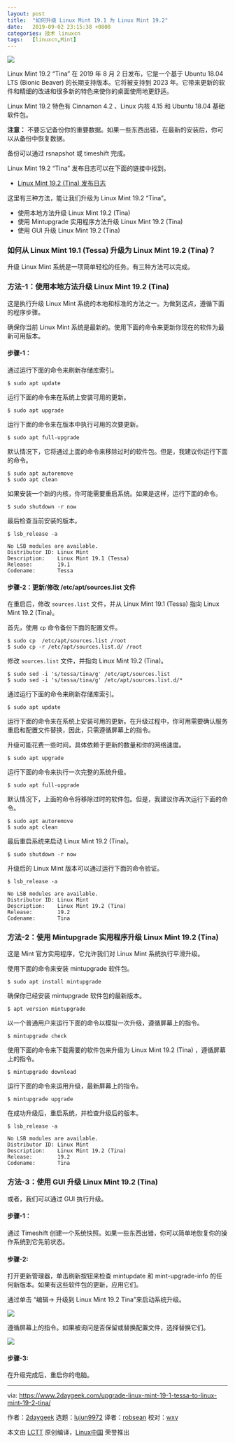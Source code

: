 ```yaml
---
layout: post
title:	"如何升级 Linux Mint 19.1 为 Linux Mint 19.2"
date:	2019-09-02 23:15:38 +0800 
categories:	技术 linuxcn 
tags:	[linuxcn,Mint]
---
```



![](/Asserts/Images//attachment/album/201909/02/231523na40npunm88z68ka.jpg)


Linux Mint 19.2 “Tina” 在 2019 年 8 月 2 日发布，它是一个基于 Ubuntu 18.04 LTS (Bionic Beaver) 的长期支持版本。它将被支持到 2023 年。它带来更新的软件和精细的改进和很多新的特色来使你的桌面使用地更舒适。


Linux Mint 19.2 特色有 Cinnamon 4.2 、Linux 内核 4.15 和 Ubuntu 18.04 基础软件包。


**注意：** 不要忘记备份你的重要数据。如果一些东西出错，在最新的安装后，你可以从备份中恢复数据。


备份可以通过 rsnapshot 或 timeshift 完成。


Linux Mint 19.2 “Tina” 发布日志可以在下面的链接中找到。


* [Linux Mint 19.2 (Tina) 发布日志](https://www.linuxtechnews.com/linux-mint-19-2-tina-released-check-what-is-new-feature/)


这里有三种方法，能让我们升级为 Linux Mint 19.2 “Tina”。


* 使用本地方法升级 Linux Mint 19.2 (Tina)
* 使用 Mintupgrade 实用程序方法升级 Linux Mint 19.2 (Tina)
* 使用 GUI 升级 Linux Mint 19.2 (Tina)


### 如何从 Linux Mint 19.1 (Tessa) 升级为 Linux Mint 19.2 (Tina)？


升级 Linux Mint 系统是一项简单轻松的任务。有三种方法可以完成。


### 方法-1：使用本地方法升级 Linux Mint 19.2 (Tina)


这是执行升级 Linux Mint 系统的本地和标准的方法之一。为做到这点，遵循下面的程序步骤。


确保你当前 Linux Mint 系统是最新的。使用下面的命令来更新你现在的软件为最新可用版本。


#### 步骤-1：


通过运行下面的命令来刷新存储库索引。



```
$ sudo apt update
```

运行下面的命令来在系统上安装可用的更新。



```
$ sudo apt upgrade
```

运行下面的命令来在版本中执行可用的次要更新。



```
$ sudo apt full-upgrade
```

默认情况下，它将通过上面的命令来移除过时的软件包。但是，我建议你运行下面的命令。



```
$ sudo apt autoremove
$ sudo apt clean
```

如果安装一个新的内核，你可能需要重启系统。如果是这样，运行下面的命令。



```
$ sudo shutdown -r now
```

最后检查当前安装的版本。



```
$ lsb_release -a

No LSB modules are available.
Distributor ID: Linux Mint
Description:    Linux Mint 19.1 (Tessa)
Release:        19.1
Codename:       Tessa
```

#### 步骤-2：更新/修改 /etc/apt/sources.list 文件


在重启后，修改 `sources.list` 文件，并从 Linux Mint 19.1 (Tessa) 指向 Linux Mint 19.2 (Tina)。


首先，使用 `cp` 命令备份下面的配置文件。



```
$ sudo cp  /etc/apt/sources.list /root
$ sudo cp -r /etc/apt/sources.list.d/ /root
```

修改 `sources.list` 文件，并指向 Linux Mint 19.2 (Tina)。



```
$ sudo sed -i 's/tessa/tina/g' /etc/apt/sources.list
$ sudo sed -i 's/tessa/tina/g' /etc/apt/sources.list.d/*
```

通过运行下面的命令来刷新存储库索引。



```
$ sudo apt update
```

运行下面的命令来在系统上安装可用的更新。在升级过程中，你可用需要确认服务重启和配置文件替换，因此，只需遵循屏幕上的指令。


升级可能花费一些时间，具体依赖于更新的数量和你的网络速度。



```
$ sudo apt upgrade
```

运行下面的命令来执行一次完整的系统升级。



```
$ sudo apt full-upgrade
```

默认情况下，上面的命令将移除过时的软件包。但是，我建议你再次运行下面的命令。



```
$ sudo apt autoremove
$ sudo apt clean
```

最后重启系统来启动 Linux Mint 19.2 (Tina)。



```
$ sudo shutdown -r now
```

升级后的 Linux Mint 版本可以通过运行下面的命令验证。



```
$ lsb_release -a

No LSB modules are available.
Distributor ID: Linux Mint
Description:    Linux Mint 19.2 (Tina)
Release:        19.2
Codename:       Tina
```

### 方法-2：使用 Mintupgrade 实用程序升级 Linux Mint 19.2 (Tina)


这是 Mint 官方实用程序，它允许我们对 Linux Mint 系统执行平滑升级。


使用下面的命令来安装 mintupgrade 软件包。



```
$ sudo apt install mintupgrade
```

确保你已经安装 mintupgrade 软件包的最新版本。



```
$ apt version mintupgrade
```

以一个普通用户来运行下面的命令以模拟一次升级，遵循屏幕上的指令。



```
$ mintupgrade check
```

使用下面的命令来下载需要的软件包来升级为 Linux Mint 19.2 (Tina) ，遵循屏幕上的指令。



```
$ mintupgrade download
```

运行下面的命令来运用升级，最新屏幕上的指令。



```
$ mintupgrade upgrade
```

在成功升级后，重启系统，并检查升级后的版本。



```
$ lsb_release -a

No LSB modules are available.
Distributor ID: Linux Mint
Description:    Linux Mint 19.2 (Tina)
Release:        19.2
Codename:       Tina
```

### 方法-3：使用 GUI 升级 Linux Mint 19.2 (Tina)


或者，我们可以通过 GUI 执行升级。


#### 步骤-1：


通过 Timeshift 创建一个系统快照。如果一些东西出错，你可以简单地恢复你的操作系统到它先前状态。


#### 步骤-2:


打开更新管理器，单击刷新按钮来检查 mintupdate 和 mint-upgrade-info 的任何新版本。如果有这些软件包的更新，应用它们。


通过单击 “编辑-> 升级到 Linux Mint 19.2 Tina”来启动系统升级。


![](/Asserts/Images//attachment/album/201909/02/231542ack7q7p664umkqfc.png)


遵循屏幕上的指令。如果被询问是否保留或替换配置文件，选择替换它们。


![](/Asserts/Images//attachment/album/201909/02/231545kolm8bkwolba6aau.png)


#### 步骤-3:


在升级完成后，重启你的电脑。




---


via: <https://www.2daygeek.com/upgrade-linux-mint-19-1-tessa-to-linux-mint-19-2-tina/>


作者：[2daygeek](http://www.2daygeek.com/author/2daygeek/) 选题：[lujun9972](https://github.com/lujun9972) 译者：[robsean](https://github.com/robsean) 校对：[wxy](https://github.com/wxy)


本文由 [LCTT](https://github.com/LCTT/TranslateProject) 原创编译，[Linux中国](https://linux.cn/) 荣誉推出
